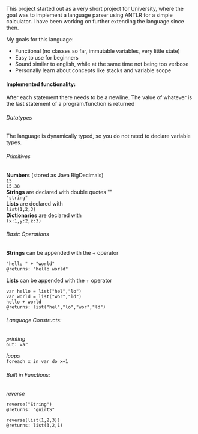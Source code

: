 This project started out as a very short project for University, where the goal was to implement a language parser
using ANTLR for a simple calculator. I have been working on further extending the language since then.

My goals for this language:

* Functional (no classes so far, immutable variables, very little state)
* Easy to use for beginners
* Sound similar to english, while at the same time not being too verbose
* Personally learn about concepts like stacks and variable scope

#### Implemented functionality:

After each statement there needs to be a newline. The value of whatever is the last statement of 
a program/function is returned<br>

###### Datatypes
The language is dynamically typed, so you do not need to declare variable types.

###### Primitives
**Numbers** (stored as Java BigDecimals) <br>
`15` <br>
`15.38` <br>
**Strings** are declared with double quotes "" <br>
`"string"` <br>
**Lists** are declared with <br>
`list(1,2,3)` <br>
**Dictionaries** are declared with <br>
`(x:1,y:2,z:3)`

###### Basic Operations
**Strings** can be appended with the + operator <br>
```
"hello " + "world"
@returns: "hello world"
```

**Lists** can be appended with the + operator <br>
```
var hello = list("hel","lo")
var world = list("wor","ld")
hello + world
@returns: list("hel","lo","wor","ld")
```

###### Language Constructs:

*printing* <br>
`out: var`

*loops* <br>
`foreach x in var do x+1`

###### Built in Functions:
*reverse* <br>
```
reverse("String")
@returns: "gnirtS"
```
```
reverse(list(1,2,3))
@returns: list(3,2,1)
```